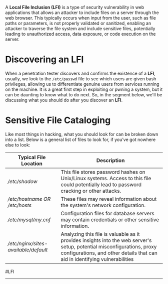 A **Local File Inclusion (LFI)** is a type of security vulnerability in web applications that allows an attacker to include files on a server through the web browser. This typically occurs when input from the user, such as file paths or parameters, is not properly validated or sanitized, enabling an attacker to traverse the file system and include sensitive files, potentially leading to unauthorized access, data exposure, or code execution on the server.

# Discovering an LFI

When a penetration tester discovers and confirms the existence of a **LFI**, usually, we look to the ```/etc/passwd``` file to see which users are given bash privileges, allowing us to differentiate genuine users from services running on the machine. It is a great first step in exploiting or pwning a system, but it can be daunting to know what to do next. So, in the segment below, we'll be discussing what you should do after you discover an **LFI**.

# Sensitive File Cataloging

Like most things in hacking, what you should look for can be broken down into a list. Below is a general list of files to look for, if you've got nowhere else to look:

|**Typical File Location**|**Description**|
|---| ------|
|*/etc/shadow*|This file stores password hashes on Unix/Linux systems. Access to this file could potentially lead to password cracking or other attacks.|
|*/etc/hostname OR /etc/hosts*|These files may reveal information about the system's network configuration.|
|*/etc/mysql/my.cnf*|Configuration files for database servers may contain credentials or other sensitive information.|
|*/etc/nginx/sites-available/default*|Analyzing this file is valuable as it provides insights into the web server's setup, potential misconfigurations, proxy configurations, and other details that can aid in identifying vulnerabilities|

#LFI 

---